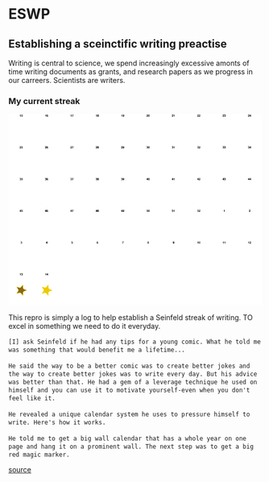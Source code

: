 # ESWP

## Establishing a sceinctific writing preactise
Writing is central to science, we spend increasingly excessive amonts of
time writing documents as grants, and research papers as we progress in
our carreers. Scientists are writers. 

### My current streak
![Streak](https://raw.githubusercontent.com/MarcoDVisser/ESWP/master/streakFig.png)

This repro is simply a log to help establish a Seinfeld streak of writing.
TO excel in something we need to do it everyday. 

```
[I] ask Seinfeld if he had any tips for a young comic. What he told me was something that would benefit me a lifetime...

He said the way to be a better comic was to create better jokes and the way to create better jokes was to write every day. But his advice was better than that. He had a gem of a leverage technique he used on himself and you can use it to motivate yourself-even when you don't feel like it.

He revealed a unique calendar system he uses to pressure himself to write. Here's how it works.

He told me to get a big wall calendar that has a whole year on one page and hang it on a prominent wall. The next step was to get a big red magic marker.

```

[source](https://lifehacker.com/281626/jerry-seinfelds-productivity-secret)
